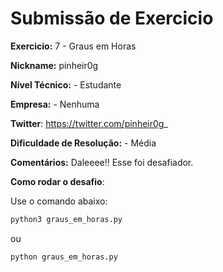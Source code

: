 # Submissão de Exercicio

**Exercicio:** 7 - Graus em Horas

**Nickname:** pinheir0g

**Nível Técnico:** - Estudante

**Empresa:** - Nenhuma

**Twitter**: https://twitter.com/pinheir0g_

**Dificuldade de Resolução:** - Média

**Comentários:** Daleeee!! Esse foi desafiador.

**Como rodar o desafio**: 

Use o comando abaixo: 
```bash
python3 graus_em_horas.py
```
ou 
```bash
python graus_em_horas.py
```
